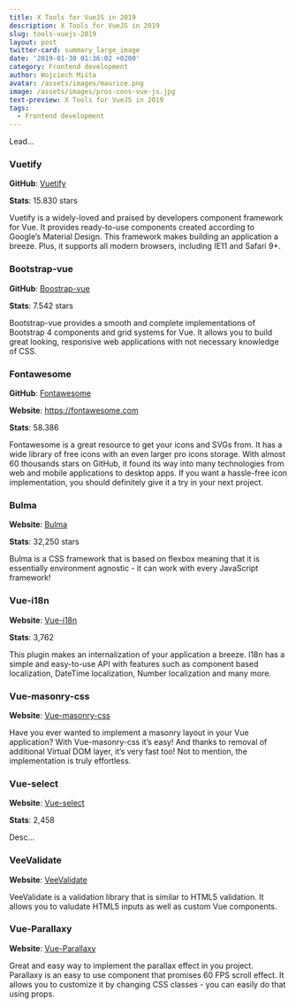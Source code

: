```yaml
---
title: X Tools for VueJS in 2019
description: X Tools for VueJS in 2019
slug: tools-vuejs-2019
layout: post
twitter-card: summary_large_image
date: '2019-01-30 01:36:02 +0200'
category: Frontend development
author: Wojciech Miśta
avatar: /assets/images/maurice.png
image: /assets/images/pros-cons-vue-js.jpg
text-preview: X Tools for VueJS in 2019
tags:
  - Frontend development
---
```

Lead...

### Vuetify

**GitHub**: [Vuetify](https://github.com/vuetifyjs/vuetify)

**Stats**: 15.830 stars

Vuetify is a widely-loved and praised by developers component framework for Vue. It provides ready-to-use components created according to Google’s Material Design. This framework makes building an application a breeze. Plus, it supports all modern browsers, including IE11 and Safari 9+. 

### Bootstrap-vue

**GitHub**: [Boostrap-vue](https://github.com/bootstrap-vue/bootstrap-vue)

**Stats**: 7.542 stars

Bootstrap-vue provides a smooth and complete implementations of Bootstrap 4 components and grid systems for Vue. It allows you to build great looking, responsive web applications with not necessary knowledge of CSS. 

### Fontawesome
**GitHub**: [Fontawesome](https://github.com/FortAwesome/vue-fontawesome)

**Website**: https://fontawesome.com

**Stats**: 58.386

Fontawesome is a great resource to get your icons and SVGs from. It has a wide library of free icons with an even larger pro icons storage. With almost 60 thousands stars on GitHub, it found its way into many technologies from web and mobile applications to desktop apps. If you want a hassle-free icon implementation, you should definitely give it a try in your next project.
 
### Bulma

**Website**: [Bulma](https://bulma.io)

**Stats**: 32,250 stars

Bulma is a CSS framework that is based on flexbox meaning that it is essentially environment agnostic - it can work with every JavaScript framework! 

### Vue-i18n

**Website**: [Vue-i18n](https://github.com/kazupon/vue-i18n)

**Stats**: 3,762

This plugin makes an internalization of your application a breeze. I18n has a simple and easy-to-use API with features such as component based localization, DateTime localization, Number localization and many more. 

### Vue-masonry-css

**Website**: [Vue-masonry-css](https://github.com/paulcollett/vue-masonry-css)

Have you ever wanted to implement a masonry layout in your Vue application? With Vue-masonry-css it’s easy! And thanks to removal of additional Virtual DOM layer, it’s very fast too! Not to mention, the implementation is truly effortless. 

### Vue-select

**Website**: [Vue-select](https://github.com/sagalbot/vue-select)

**Stats**: 2,458

Desc...

### VeeValidate

**Website**: [VeeValidate](https://baianat.github.io/vee-validate/)

VeeValidate is a validation library that is similar to HTML5 validation. It allows you to valudate HTML5 inputs as well as custom Vue components.

### Vue-Parallaxy

**Website**: [Vue-Parallaxy](https://github.com/apertureless/vue-parallax)

Great and easy way to implement the parallax effect in you project. Parallaxy is an easy to use component that promises 60 FPS scroll effect. It allows you to customize it by changing CSS classes - you can easily do that using props.  
